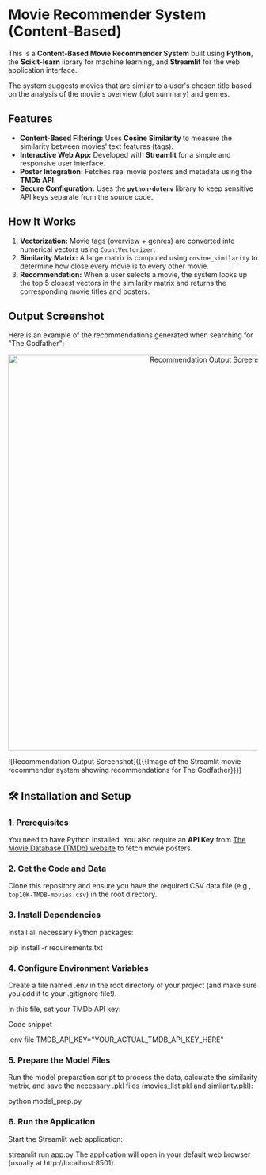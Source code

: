 #  Movie Recommender System (Content-Based)

This is a **Content-Based Movie Recommender System** built using **Python**, the **Scikit-learn** library for machine learning, and **Streamlit** for the web application interface.

The system suggests movies that are similar to a user's chosen title based on the analysis of the movie's overview (plot summary) and genres.

##  Features

* **Content-Based Filtering:** Uses **Cosine Similarity** to measure the similarity between movies' text features (tags).
* **Interactive Web App:** Developed with **Streamlit** for a simple and responsive user interface.
* **Poster Integration:** Fetches real movie posters and metadata using the **TMDb API**.
* **Secure Configuration:** Uses the **`python-dotenv`** library to keep sensitive API keys separate from the source code.

##  How It Works

1.  **Vectorization:** Movie tags (overview + genres) are converted into numerical vectors using `CountVectorizer`.
2.  **Similarity Matrix:** A large matrix is computed using `cosine_similarity` to determine how close every movie is to every other movie.
3.  **Recommendation:** When a user selects a movie, the system looks up the top 5 closest vectors in the similarity matrix and returns the corresponding movie titles and posters.

##  Output Screenshot

Here is an example of the recommendations generated when searching for "The Godfather":
<p align="center">
    <img src="output.png" alt="Recommendation Output Screenshot" width="800"/>
</p>

![Recommendation Output Screenshot]({{{Image of the Streamlit movie recommender system showing recommendations for The Godfather}}})

## 🛠️ Installation and Setup

### 1. Prerequisites

You need to have Python installed. You also require an **API Key** from [The Movie Database (TMDb) website](https://www.themoviedb.org/documentation/api) to fetch movie posters.

### 2. Get the Code and Data

Clone this repository and ensure you have the required CSV data file (e.g., `top10K-TMDB-movies.csv`) in the root directory.

### 3. Install Dependencies

Install all necessary Python packages:


pip install -r requirements.txt

### 4. Configure Environment Variables

Create a file named .env in the root directory of your project (and make sure you add it to your .gitignore file!).

In this file, set your TMDb API key:

Code snippet

 .env file
TMDB_API_KEY="YOUR_ACTUAL_TMDB_API_KEY_HERE"

### 5. Prepare the Model Files
Run the model preparation script to process the data, calculate the similarity matrix, and save the necessary .pkl files (movies_list.pkl and similarity.pkl):


python model_prep.py


### 6. Run the Application
Start the Streamlit web application:


streamlit run app.py
The application will open in your default web browser (usually at http://localhost:8501).

